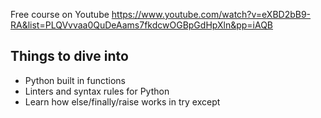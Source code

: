 Free course on Youtube https://www.youtube.com/watch?v=eXBD2bB9-RA&list=PLQVvvaa0QuDeAams7fkdcwOGBpGdHpXln&pp=iAQB

## Things to dive into

- Python built in functions
- Linters and syntax rules for Python
- Learn how else/finally/raise works in try except
